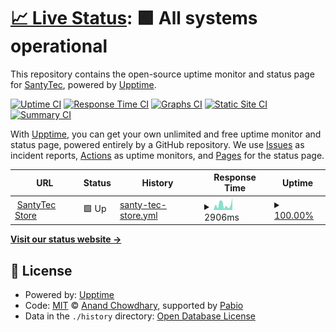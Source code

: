 # [📈 Live Status](https://SantyTec.github.io/upptime): <!--live status--> **🟩 All systems operational**

This repository contains the open-source uptime monitor and status page for [SantyTec](https://SantyTec.github.io/upptime), powered by [Upptime](https://github.com/upptime/upptime).

[![Uptime CI](https://github.com/SantyTec/upptime/workflows/Uptime%20CI/badge.svg)](https://github.com/SantyTec/upptime/actions?query=workflow%3A%22Uptime+CI%22)
[![Response Time CI](https://github.com/SantyTec/upptime/workflows/Response%20Time%20CI/badge.svg)](https://github.com/SantyTec/upptime/actions?query=workflow%3A%22Response+Time+CI%22)
[![Graphs CI](https://github.com/SantyTec/upptime/workflows/Graphs%20CI/badge.svg)](https://github.com/SantyTec/upptime/actions?query=workflow%3A%22Graphs+CI%22)
[![Static Site CI](https://github.com/SantyTec/upptime/workflows/Static%20Site%20CI/badge.svg)](https://github.com/SantyTec/upptime/actions?query=workflow%3A%22Static+Site+CI%22)
[![Summary CI](https://github.com/SantyTec/upptime/workflows/Summary%20CI/badge.svg)](https://github.com/SantyTec/upptime/actions?query=workflow%3A%22Summary+CI%22)

With [Upptime](https://upptime.js.org), you can get your own unlimited and free uptime monitor and status page, powered entirely by a GitHub repository. We use [Issues](https://github.com/SantyTec/upptime/issues) as incident reports, [Actions](https://github.com/SantyTec/upptime/actions) as uptime monitors, and [Pages](https://SantyTec.github.io/upptime) for the status page.

<!--start: status pages-->
<!-- This summary is generated by Upptime (https://github.com/upptime/upptime) -->
<!-- Do not edit this manually, your changes will be overwritten -->
<!-- prettier-ignore -->
| URL | Status | History | Response Time | Uptime |
| --- | ------ | ------- | ------------- | ------ |
| <img alt="" src="https://icons.duckduckgo.com/ip3/www.santytec.com.ar.ico" height="13"> [SantyTec Store](https://www.santytec.com.ar) | 🟩 Up | [santy-tec-store.yml](https://github.com/SantyTec/upptime/commits/HEAD/history/santy-tec-store.yml) | <details><summary><img alt="Response time graph" src="./graphs/santy-tec-store/response-time-week.png" height="20"> 2906ms</summary><br><a href="https://SantyTec.github.io/upptime/history/santy-tec-store"><img alt="Response time 2906" src="https://img.shields.io/endpoint?url=https%3A%2F%2Fraw.githubusercontent.com%2FSantyTec%2Fupptime%2FHEAD%2Fapi%2Fsanty-tec-store%2Fresponse-time.json"></a><br><a href="https://SantyTec.github.io/upptime/history/santy-tec-store"><img alt="24-hour response time 6633" src="https://img.shields.io/endpoint?url=https%3A%2F%2Fraw.githubusercontent.com%2FSantyTec%2Fupptime%2FHEAD%2Fapi%2Fsanty-tec-store%2Fresponse-time-day.json"></a><br><a href="https://SantyTec.github.io/upptime/history/santy-tec-store"><img alt="7-day response time 2906" src="https://img.shields.io/endpoint?url=https%3A%2F%2Fraw.githubusercontent.com%2FSantyTec%2Fupptime%2FHEAD%2Fapi%2Fsanty-tec-store%2Fresponse-time-week.json"></a><br><a href="https://SantyTec.github.io/upptime/history/santy-tec-store"><img alt="30-day response time 2906" src="https://img.shields.io/endpoint?url=https%3A%2F%2Fraw.githubusercontent.com%2FSantyTec%2Fupptime%2FHEAD%2Fapi%2Fsanty-tec-store%2Fresponse-time-month.json"></a><br><a href="https://SantyTec.github.io/upptime/history/santy-tec-store"><img alt="1-year response time 2906" src="https://img.shields.io/endpoint?url=https%3A%2F%2Fraw.githubusercontent.com%2FSantyTec%2Fupptime%2FHEAD%2Fapi%2Fsanty-tec-store%2Fresponse-time-year.json"></a></details> | <details><summary><a href="https://SantyTec.github.io/upptime/history/santy-tec-store">100.00%</a></summary><a href="https://SantyTec.github.io/upptime/history/santy-tec-store"><img alt="All-time uptime 100.00%" src="https://img.shields.io/endpoint?url=https%3A%2F%2Fraw.githubusercontent.com%2FSantyTec%2Fupptime%2FHEAD%2Fapi%2Fsanty-tec-store%2Fuptime.json"></a><br><a href="https://SantyTec.github.io/upptime/history/santy-tec-store"><img alt="24-hour uptime 100.00%" src="https://img.shields.io/endpoint?url=https%3A%2F%2Fraw.githubusercontent.com%2FSantyTec%2Fupptime%2FHEAD%2Fapi%2Fsanty-tec-store%2Fuptime-day.json"></a><br><a href="https://SantyTec.github.io/upptime/history/santy-tec-store"><img alt="7-day uptime 100.00%" src="https://img.shields.io/endpoint?url=https%3A%2F%2Fraw.githubusercontent.com%2FSantyTec%2Fupptime%2FHEAD%2Fapi%2Fsanty-tec-store%2Fuptime-week.json"></a><br><a href="https://SantyTec.github.io/upptime/history/santy-tec-store"><img alt="30-day uptime 100.00%" src="https://img.shields.io/endpoint?url=https%3A%2F%2Fraw.githubusercontent.com%2FSantyTec%2Fupptime%2FHEAD%2Fapi%2Fsanty-tec-store%2Fuptime-month.json"></a><br><a href="https://SantyTec.github.io/upptime/history/santy-tec-store"><img alt="1-year uptime 100.00%" src="https://img.shields.io/endpoint?url=https%3A%2F%2Fraw.githubusercontent.com%2FSantyTec%2Fupptime%2FHEAD%2Fapi%2Fsanty-tec-store%2Fuptime-year.json"></a></details>

<!--end: status pages-->

[**Visit our status website →**](https://SantyTec.github.io/upptime)

## 📄 License

- Powered by: [Upptime](https://github.com/upptime/upptime)
- Code: [MIT](./LICENSE) © [Anand Chowdhary](https://anandchowdhary.com), supported by [Pabio](https://pabio.com)
- Data in the `./history` directory: [Open Database License](https://opendatacommons.org/licenses/odbl/1-0/)
